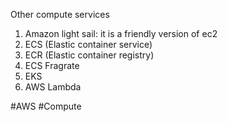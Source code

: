 Other compute services 
1. Amazon light sail: it is a friendly version of ec2
2. ECS (Elastic container service)
3. ECR (Elastic container registry)
4. ECS Fragrate 
5. EKS 
6. AWS Lambda 


#AWS #Compute
